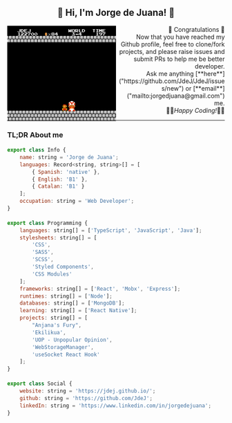 <div align="center">
<h2> 🖖 Hi, I'm Jorge de Juana! 👋</h2>
</div>
<img src="https://github.com/JdeJ/JdeJ/blob/master/gifs/bigMario.gif" alt="Welcome Mario message!" width="50%" align="left"/>
<div align="right">
🎉 Congratulations 🎉 <br>
Now that you have reached my Github profile, feel free to clone/fork projects, and please raise issues and submit PRs to help me be better developer.<br>
Ask me anything [**here**]("https://github.com/JdeJ/JdeJ/issues/new") or [**email**]("mailto:jorgedjuana@gmail.com") me.<br>
👩‍💻<i>Happy Coding!</i>👨‍💻
</div>
<hr>


### TL;DR About me

```js
export class Info {
	name: string = 'Jorge de Juana';
	languages: Record<string, string>[] = [
		{ Spanish: 'native' },
		{ English: 'B1' },
		{ Catalan: 'B1' }
	];
	occupation: string = 'Web Developer';
}

export class Programming {
	languages: string[] = ['TypeScript', 'JavaScript', 'Java'];
	stylesheets: string[] = [
		'CSS',
		'SASS',
		'SCSS',
		'Styled Components',
		'CSS Modules'
	];
	frameworks: string[] = ['React', 'Mobx', 'Express'];
	runtimes: string[] = ['Node'];
	databases: string[] = ['MongoDB'];
	learning: string[] = ['React Native'];
	projects: string[] = [
		"Anjana's Fury",
		'Ekilikua',
		'UOP - Unpopular Opinion',
		'WebStorageManager',
		'useSocket React Hook'
	];
}

export class Social {
	website: string = 'https://jdej.github.io/';
	github: string = 'https://github.com/JdeJ';
	linkedIn: string = 'https://www.linkedin.com/in/jorgedejuana';
}
```
